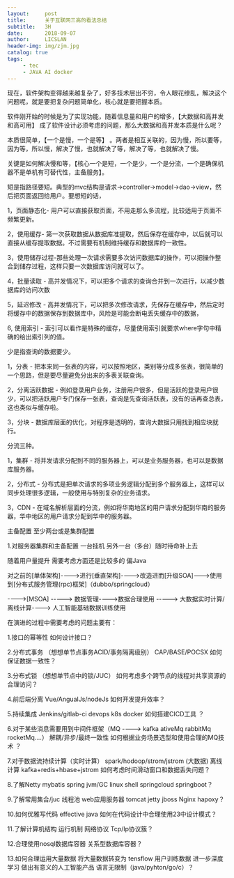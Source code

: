 ```yaml
---
layout:     post
title:      关于互联网三高的看法总结
subtitle:   3H 
date:       2018-09-07
author:     LICSLAN
header-img: img/zjm.jpg
catalog: true
tags:
     - tec
     - JAVA AI docker
---
```



现在，软件架构变得越来越复杂了，好多技术层出不穷，令人眼花缭乱，解决这个问题呢，就是要把复杂问题简单化，核心就是要把握本质。

软件刚开始的时候是为了实现功能，随着信息量和用户的增多，【大数据和高并发和高可用】  成了软件设计必须考虑的问题，那么大数据和高并发本质是什么呢？

本质很简单，【一个是慢，一个是等】 。两者是相互关联的，因为慢，所以要等，因为等，所以慢，解决了慢，也就解决了等，解决了等，也就解决了慢。

关键是如何解决慢和等，【核心一个是短，一个是少，一个是分流，一个是确保机器不是单机有可替代性，主备服务】。

短是指路径要短。典型的mvc结构是请求->controller->model->dao->view，然后把页面返回给用户。要想短的话，

1，页面静态化- 用户可以直接获取页面，不用走那么多流程，比较适用于页面不频繁更新。

2，使用缓存- 第一次获取数据从数据库准提取，然后保存在缓存中，以后就可以直接从缓存提取数据。不过需要有机制维持缓存和数据库的一致性。

3，使用储存过程-那些处理一次请求需要多次访问数据库的操作，可以把操作整合到储存过程，这样只要一次数据库访问就可以了。

4，批量读取 - 高并发情况下，可以把多个请求的查询合并到一次进行，以减少数据库的访问次数

5，延迟修改 - 高并发情况下，可以把多次修改请求，先保存在缓存中，然后定时将缓存中的数据保存到数据库中，风险是可能会断电丢失缓存中的数据，

6, 使用索引 - 索引可以看作是特殊的缓存，尽量使用索引就要求where字句中精确的给出索引列的值。

少是指查询的数据要少。

1，分表 - 把本来同一张表的内容，可以按照地区，类别等分成多张表，很简单的一个思路，但是要尽量避免分出来的多表关联查询。

2，分离活跃数据 - 例如登录用户业务，注册用户很多，但是活跃的登录用户很少，可以把活跃用户专门保存一张表，查询是先查询活跃表，没有的话再查总表，这也类似与缓存啦。

3，分块 - 数据库层面的优化，对程序是透明的，查询大数据只用找到相应块就行。

分流三种。

1，集群 - 将并发请求分配到不同的服务器上，可以是业务服务器，也可以是数据库服务器。

2，分布式 - 分布式是把单次请求的多项业务逻辑分配到多个服务器上，这样可以同步处理很多逻辑，一般使用与特别复杂的业务请求。

3，CDN - 在域名解析层面的分流，例如将华南地区的用户请求分配到华南的服务器，华中地区的用户请求分配到华中的服务器。

主备配置  至少两台或是集群配置

1.对服务器集群和主备配置 一台挂机 另外一台（多台）随时待命补上去

随着用户量提升  需要考虑方面还是比较多的    偏Java

对之前的[单体架构]---->进行[垂直架构]---->改造进而[升级SOA]--->使用到[分布式服务管理(rpc)框架]（dubbo/springcloud）

---->[MSOA] -----> 数据管理---->数据合理使用 ----->  大数据实时计算/离线计算----> 人工智能基础数据训练使用

在演进的过程中需要考虑的问题主要有：

1.接口的幂等性  如何设计接口？

2.分布式事务  （想想单节点事务ACID/事务隔离级别）    CAP/BASE/POCSX  如何保证数据一致性？

3.分布式锁    （想想单节点中的锁/JUC）  如何考虑多个跨节点的线程对共享资源的合理访问？

4.前后端分离   Vue/AngualJs/nodeJs    如何开发提升效率？    

5.持续集成     Jenkins/gitlab-ci  devops  k8s  docker   如何搭建CICD工具  ？

6.对于某些消息需要用到中间件框架（MQ   ----> kafka ativeMq rabbitMq rocketMq....）  解耦/异步/最终一致性    如何根据业务场景选型和使用合理的MQ技术  ？

7.对于数据流持续计算（实时计算）  spark/hodoop/strom/jstrom (大数据) 离线计算  kafka+redis+hbase+jstrom   如何考虑时间滑动窗口和数据丢失问题？

8.了解Netty   mybatis  spring  jvm/GC  linux  shell  springcloud springboot？

9.了解常用集合/juc  线程池  web应用服务器  tomcat jetty  jboss    Nginx   hapoxy？

10.如何优雅写代码  effective java   如何在代码设计中合理使用23中设计模式？

11.了解计算机结构  运行机制  网络协议  Tcp/Ip协议簇？

12.合理使用nosql数据库容器  关系型数据库容器？

13.如何合理运用大量数据  将大量数据转变为 tensflow 用户训练数据  进一步深度学习  做出有意义的人工智能产品  语言无限制（java/pyhton/go/c）？



